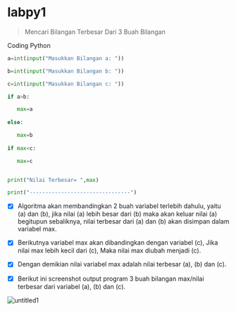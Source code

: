 # labpy1

> Mencari Bilangan Terbesar Dari 3 Buah Bilangan

Coding Python
```python
a=int(input("Masukkan Bilangan a: "))

b=int(input("Masukkan Bilangan b: "))

c=int(input("Masukkan Bilangan c: "))

if a>b:

   max=a
   
else:

   max=b
   
if max<c:

   max=c


print("Nilai Terbesar= ",max)

print("--------------------------------")
```
- [x] Algoritma akan membandingkan 2 buah variabel terlebih dahulu, yaitu (a) dan (b), jika nilai (a) lebih besar dari (b) maka akan keluar nilai (a) begitupun sebaliknya, nilai terbesar dari (a) dan (b) akan disimpan dalam variabel max.

- [X] Berikutnya variabel max akan dibandingkan dengan variabel (c), Jika nilai max lebih kecil dari (c), Maka nilai max diubah menjadi (c).

- [X] Dengan demikian nilai variabel max adalah nilai terbesar (a), (b) dan (c).

- [X] Berikut ini screenshot output program 3 buah bilangan max/nilai terbesar dari variabel (a), (b) dan (c).

![untitled1](https://user-images.githubusercontent.com/46512629/52549207-9d944e80-2e04-11e9-80c8-b4f3655714e3.png)
